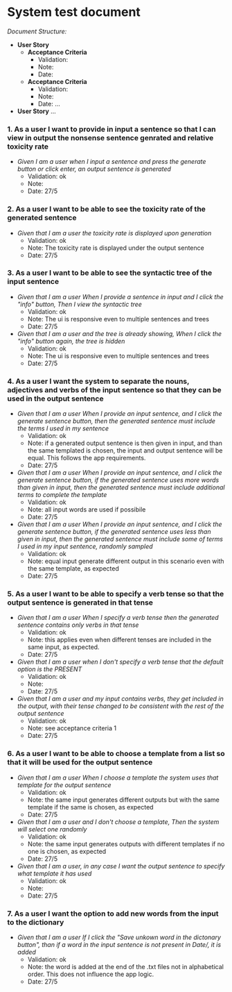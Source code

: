 # System test document

*Document Structure:*
- **User Story**
    - **Acceptance Criteria**
        - Validation:
		- Note:
		- Date:
    - **Acceptance Criteria**
        - Validation:
		- Note:
		- Date:
    ...
- **User Story**
    ...


### **1. As a user I want to provide in input a sentence so that I can view in output the nonsense sentence genrated and relative toxicity rate**
- *Given I am a user when I input a sentence and press the generate button or click enter, an output sentence is generated*
	- Validation: ok
	- Note: 
	- Date: 27/5
	
### **2. As a user I want to be able to see the toxicity rate of the generated sentence**
- *Given that I am a user the toxicity rate is displayed upon generation*
	- Validation: ok
	- Note: The toxicity rate is displayed under the output sentence
	- Date: 27/5
		
### **3. As a user I want to be able to see the syntactic tree of the input sentence**
- *Given that I am a user When I provide a sentence in input and I click the "info" button, Then I view the syntactic tree*
	- Validation: ok
	- Note: The ui is responsive even to multiple sentences and trees
	- Date: 27/5
- *Given that I am a user and the tree is already showing, When I click the "info" button again, the tree is hidden*
	- Validation: ok
	- Note: The ui is responsive even to multiple sentences and trees
	- Date: 27/5
	
### **4. As a user I want the system to separate the nouns, adjectives and verbs of the input sentence so that they can be used in the output sentence**
- *Given that I am a user When I provide an input sentence, and I click the generate sentence button, then the generated sentence must include the terms I used in my sentence*
	- Validation: ok
	- Note: if a generated output sentence is then given in input, and than the same templated is chosen, the input and output sentence will be equal. This follows the app requirements.
	- Date: 27/5
- *Given that I am a user When I provide an input sentence, and I click the generate sentence button, if the generated sentence uses more words than given in input, then the generated sentence must include additional terms to complete the template*
	- Validation: ok
	- Note: all input words are used if possibile
	- Date: 27/5
- *Given that I am a user When I provide an input sentence, and I click the generate sentence button, if the generated sentence uses less than given in input, then the generated sentence must include some of terms I used in my input sentence, randomly sampled*
	- Validation: ok
	- Note: equal input generate different output in this scenario even with the same template, as expected
	- Date: 27/5
	
### **5. As a user I want to be able to specify a verb tense so that the output sentence is generated in that tense**
- *Given that I am a user When I specify a verb tense then the generated sentence contains only verbs in that tense*
	- Validation: ok
	- Note: this applies even when different tenses are included in the same input, as expected.
	- Date: 27/5
- *Given that I am a user when I don't specify a verb tense that the default option is the PRESENT*
	- Validation: ok
	- Note:
	- Date: 27/5
- *Given that I am a user and my input contains verbs, they get included in the output, with their tense changed to be consistent with the rest of the output sentence*
	- Validation: ok
	- Note: see acceptance criteria 1
	- Date: 27/5

### **6. As a user I want to be able to choose a template from a list so that it will be used for the output sentence**
- *Given that I am a user When I choose a template the system uses that template for the output sentence*
	- Validation: ok
	- Note: the same input generates different outputs but with the same template if the same is chosen, as expected 
	- Date: 27/5
- *Given that I am a user and I don't choose a template, Then the system will select one randomly*
	- Validation: ok
	- Note: the same input generates outputs with different templates if no one is chosen, as expected
	- Date: 27/5
- *Given that I am a user, in any case I want the output sentence to specify what template it has used*
	- Validation: ok
	- Note: 
	- Date: 27/5	
	
### **7. As a user I want the option to add new words from the input to the dictionary**
- *Given that I am a user If I click the "Save unkown word in the dictonary button", than if a word in the input sentence is not present in Date/, it is added*
	- Validation: ok
	- Note: the word is added at the end of the .txt files not in alphabetical order. This does not influence the app logic.
	- Date: 27/5
